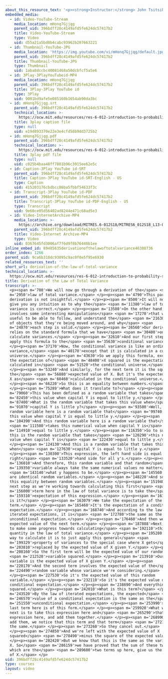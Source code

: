 ```yaml
---
about_this_resource_text: '<p><strong>Instructor:</strong> John Tsitsiklis</p>'
embedded_media:
  - id: Video-YouTube-Stream
    media_location: mHonq7Gjjqg
    parent_uid: 396bdff28c4149afd5fe624dc57417b2
    title: Video-YouTube-Stream
    type: Video
    uid: d55a21a5bd0b4cabc93962b207663221
  - id: Thumbnail-YouTube-JPG
    media_location: 'https://img.youtube.com/vi/mHonq7Gjjqg/default.jpg'
    parent_uid: 396bdff28c4149afd5fe624dc57417b2
    title: Thumbnail-YouTube-JPG
    type: Thumbnail
    uid: 1aba8dccbc40081468a50dcbfcf5a5e6
  - id: 3Play-3PlayYouTubeid-MP4
    media_location: mHonq7Gjjqg
    parent_uid: 396bdff28c4149afd5fe624dc57417b2
    title: 3Play-3Play YouTube id
    type: 3Play
    uid: 9001bd9afe5e085160b1654ab90da3bc
  - id: mHonq7Gjjqg.srt
    parent_uid: 396bdff28c4149afd5fe624dc57417b2
    technical_location: >-
      https://ocw.mit.edu/resources/res-6-012-introduction-to-probability-spring-2018/part-i-the-fundamentals/derivation-of-the-law-of-total-variance/mHonq7Gjjqg.srt
    title: 3play caption file
    type: null
    uid: e19d893370e22e3e4cfd58b9dd3725b2
  - id: mHonq7Gjjqg.pdf
    parent_uid: 396bdff28c4149afd5fe624dc57417b2
    technical_location: >-
      https://ocw.mit.edu/resources/res-6-012-introduction-to-probability-spring-2018/part-i-the-fundamentals/derivation-of-the-law-of-total-variance/mHonq7Gjjqg.pdf
    title: 3play pdf file
    type: null
    uid: c025b4baa48ff7801b96c3915ee62e5c
  - id: Caption-3Play YouTube id-SRT
    parent_uid: 396bdff28c4149afd5fe624dc57417b2
    title: Caption-3Play YouTube id-SRT-English - US
    type: Caption
    uid: 415203176cbdbcc86ba5fbbf54633f3c
  - id: Transcript-3Play YouTube id-PDF
    parent_uid: 396bdff28c4149afd5fe624dc57417b2
    title: Transcript-3Play YouTube id-PDF-English - US
    type: Transcript
    uid: 9e60ce05d56402ad8244e471c68ad5e3
  - id: Video-InternetArchive-MP4
    media_location: >-
      https://archive.org/download/MITRES.6-012S18/MITRES6_012S18_L13-07_300k.mp4
    parent_uid: 396bdff28c4149afd5fe624dc57417b2
    title: Video-Internet Archive-MP4
    type: Video
    uid: 0367645fd3006af7f6d9f8b76440b1ee
inline_embed_id: 89485635derivationofthelawoftotalvariance46388736
order_index: 1266
parent_uid: 9ca6b310dc93095c9ac0f0e5f95e6930
related_resources_text: ''
short_url: derivation-of-the-law-of-total-variance
technical_location: >-
  https://ocw.mit.edu/resources/res-6-012-introduction-to-probability-spring-2018/part-i-the-fundamentals/derivation-of-the-law-of-total-variance
title: Derivation of the Law of Total Variance
transcript: >-
  <p><span m='780'>We will now go through a derivation of the</span> <span
  m='2950'>law of total variance.</span> </p><p><span m='4790'>This particular
  derivation is not insightful.</span> </p><p><span m='8500'>It will not really
  give you any intuition as to why the</span> <span m='11380'>law of total
  variance is correct.</span> </p><p><span m='13580'>On the other hand, it
  involves some interesting manipulations</span> <span m='17270'>that will be
  useful to be able to follow, and understand the</span> <span m='21630'>kinds
  of objects that they're being moved around, and why</span> <span
  m='24870'>each step is valid.</span> </p><p><span m='26560'>Our derivation
  relies on the standard formula that we have</span> <span m='30400'>on how to
  calculate variances.</span> </p><p><span m='32610'>And our first step is to
  apply this formula to the</span> <span m='35630'>conditional variance.</span>
  </p><p><span m='37170'>Now, the conditional variance is like an ordinary
  variance,</span> <span m='40170'>except that it is calculated in a conditional
  universe.</span> </p><p><span m='43630'>So we apply this formula, except that
  the expectation of</span> <span m='48400'>X squared is the expectation
  calculated in</span> <span m='51520'>the conditional universe.</span>
  </p><p><span m='53240'>And similarly, for the next term it is the square of
  the</span> <span m='56880'>expected value of X. But it's the expected value of
  X as</span> <span m='60460'>calculated in the conditional universe.</span>
  </p><p><span m='66220'>So this is an equality between numbers.</span>
  </p><p><span m='75289'>What does it translate to?</span> </p><p><span
  m='79060'>This has been defined as a random variable that takes</span> <span
  m='82450'>this value when capital Y is equal to little y.</span> </p><p><span
  m='87400'>What is the random variable that takes this value when</span> <span
  m='91070'>capital Y is little y?</span> </p><p><span m='93500'>Well, this
  random variable here is a random variable that</span> <span m='99740'>takes
  this value when capital Y is equal to little y.</span> </p><p><span
  m='104390'>And this random variable here is a random variable that</span>
  <span m='111580'>takes this numerical value when capital Y is</span> <span
  m='114910'>equal to little y.</span> </p><p><span m='116350'>So to summarize,
  this is the random variable that takes</span> <span m='120290'>this numerical
  value when capital Y is</span> <span m='122430'>equal to little y.</span>
  </p><p><span m='124130'>And this is a random variable that takes this value
  when</span> <span m='127630'>capital Y is equal to little y.</span>
  </p><p><span m='130300'>This expression, the left hand side is equal to the
  right</span> <span m='133520'>hand side for all y's.</span> </p><p><span
  m='136010'>And therefore, this random variable and that random</span> <span
  m='139350'>variable always take the same numerical values no matter</span>
  <span m='143140'>what y happens to be.</span> </p><p><span m='145560'>So these
  are identical random variables.</span> </p><p><span m='148220'>And so we have
  this equality between random variables.</span> </p><p><span m='151940'>The
  next step as we're working towards calculating this first</span> <span
  m='156000'>term here in the law of total variance is to take the</span> <span
  m='159310'>expectation of this expression.</span> </p><p><span m='161720'>What
  is it?</span> </p><p><span m='163079'>We take the expectation of the first
  term.</span> </p><p><span m='165460'>It's the expectation of a conditional
  expectation.</span> </p><p><span m='168740'>And according to the law of
  iterated expectations, it is</span> <span m='172780'>the same as the
  unconditional expectation.</span> </p><p><span m='176460'>And then we have the
  expected value of the next term.</span> </p><p><span m='187888'>Next, we want
  to make some progress towards calculating</span> <span m='192110'>this second
  quantity in the law of total variance.</span> </p><p><span m='195280'>And the
  way to calculate it is to just apply this general</span> <span
  m='199329'>property of variances to the special case where X gets</span> <span
  m='203810'>replaced by the expected value of X given Y.</span> </p><p><span
  m='208160'>So the first term will be the expected value of our random</span>
  <span m='212520'>variable squared.</span> </p><p><span m='213910'>Our random
  variable is the expected value of X given Y.</span> </p><p><span
  m='220170'>And the second term involves the expected value of the</span> <span
  m='224490'>random variable whose variance we're considering.</span>
  </p><p><span m='227530'>So it's the expected value of this random
  variable.</span> </p><p><span m='232110'>So it's the expected value of the
  conditional expectation.</span> </p><p><span m='238690'>And everything gets
  squared.</span> </p><p><span m='242010'>What is this term?</span> </p><p><span
  m='243520'>By the law of iterated expectations, the expected</span> <span
  m='246570'>value of a conditional expectation is the same as the</span> <span
  m='251550'>unconditional expectation.</span> </p><p><span m='253990'>So this
  last term here is of this form.</span> </p><p><span m='259920'>What we will do
  next is to take this expression here and</span> <span m='265290'>that
  expression here, and add them together.</span> </p><p><span m='268990'>When we
  add them, we notice that this term and that term</span> <span m='272180'>are
  the same.</span> </p><p><span m='273260'>So they cancel out.</span>
  </p><p><span m='274850'>And we're left with the expected value of X
  squared</span> <span m='278490'>minus the square of the expected value.</span>
  </p><p><span m='282420'>But we know that this is the same as the variance of
  X. So</span> <span m='286159'>we have proved that the sum of these two terms,
  which are the</span> <span m='289600'>two terms up here, give us the variance
  of X.</span> </p>
uid: 396bdff28c4149afd5fe624dc57417b2
type: courses
layout: video
---
```

